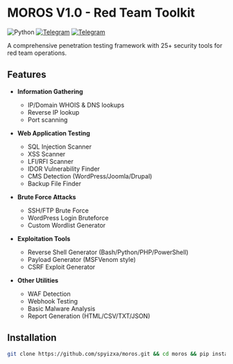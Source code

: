 # MOROS V1.0 - Red Team Toolkit

![Python](https://img.shields.io/badge/Python-3.8+-blue.svg)
[![Telegram](https://img.shields.io/badge/Telegram-@swarehackteam-blue.svg)](https://t.me/swarehackteam)
[![Telegram](https://img.shields.io/badge/Telegram-@spyizxa-blue.svg)](https://t.me/spyizxa_0day)

A comprehensive penetration testing framework with 25+ security tools for red team operations.

## Features

- **Information Gathering**
  - IP/Domain WHOIS & DNS lookups
  - Reverse IP lookup
  - Port scanning

- **Web Application Testing**
  - SQL Injection Scanner
  - XSS Scanner
  - LFI/RFI Scanner
  - IDOR Vulnerability Finder
  - CMS Detection (WordPress/Joomla/Drupal)
  - Backup File Finder

- **Brute Force Attacks**
  - SSH/FTP Brute Force
  - WordPress Login Bruteforce
  - Custom Wordlist Generator

- **Exploitation Tools**
  - Reverse Shell Generator (Bash/Python/PHP/PowerShell)
  - Payload Generator (MSFVenom style)
  - CSRF Exploit Generator

- **Other Utilities**
  - WAF Detection
  - Webhook Testing
  - Basic Malware Analysis
  - Report Generation (HTML/CSV/TXT/JSON)

## Installation

```bash
git clone https://github.com/spyizxa/moros.git && cd moros && pip install -r requirements.txt && python3 -c "import moros; moros.main()"
